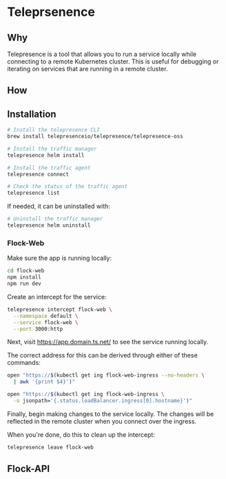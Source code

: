 # Teleprsenence

## Why

Telepresence is a tool that allows you to run a service locally while connecting to a remote Kubernetes cluster. This is useful for debugging or iterating on services that are running in a remote cluster.

## How

## Installation

```bash
# Install the telepresence CLI
brew install telepresenceio/telepresence/telepresence-oss

# Install the traffic manager
telepresence helm install

# Install the traffic agent
telepresence connect

# Check the status of the traffic agent
telepresence list
```

If needed, it can be uninstalled with:

```bash
# Uninstall the traffic manager
telepresence helm uninstall
```

### Flock-Web

Make sure the app is running locally:

```bash
cd flock-web
npm install
npm run dev
```

Create an intercept for the service:

```bash
telepresence intercept flock-web \
  --namespace default \
  --service flock-web \
  --port 3000:http
```

Next, visit <https://app.domain.ts.net/> to see the service running locally.

The correct address for this can be derived through either of these commands:

```bash
open "https://$(kubectl get ing flock-web-ingress --no-headers \
  | awk '{print $4}')"

open "https://$(kubectl get ing flock-web-ingress \
  -o jsonpath='{.status.loadBalancer.ingress[0].hostname}')"
```

Finally, begin making changes to the service locally. The changes will be reflected in the remote cluster when you connect over the ingress.

When you're done, do this to clean up the intercept:

```bash
telepresence leave flock-web
```

## Flock-API
